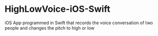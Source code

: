 # HighLowVoice-iOS-Swift
iOS App programmed in Swift that records the voice conversation of two people and changes the pitch to high or low
